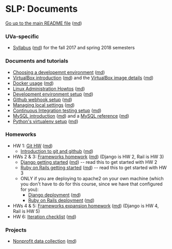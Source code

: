 SLP: Documents
==============

[Go up to the main README file](../README.html) ([md](../README.md))

### UVa-specific

- [Syllabus](../uva/syllabus.html) ([md](../uva/syllabus.md)) for the fall 2017 and spring 2018 semesters

### Documents and tutorials

- [Choosing a developemnt environment](choosing-dev-env.html) ([md](choosing-dev-env.md))
- [VirtualBox introduction](virtualbox-intro.html) ([md](virtualbox-intro.md)) and the [VirtualBox image details](virtualbox-image-details.html) ([md](virtualbox-image-details.md))
- [Docker usage](docker-usage.html) ([md](docker-usage.md))
- [Linux Administration Howtos](linux-admin-howtos.html) ([md](linux-admin-howtos.md))
- [Development environment setup](dev-env-setup.html) ([md](dev-env-setup.md))
- [Github webhook setup](github-webhook.html) ([md](github-webhook.md))
- [Managing local settings](local-settings.html) ([md](local-settings.md))
- [Continuous Integration testing setup](ci-setup.html) ([md](ci-setup.md))
- [MySQL introduction](mysql-intro.html) ([md](mysql-intro.md)) and a [MySQL reference](mysql-reference.html) ([md](mysql-reference.md))
- [Python's virtualenv setup](virtualenv-setup.html) ([md](virtualenv-setup.md))

### Homeworks

- HW 1: [Git HW](hw-git.html) ([md](hw-git.md))
    - [Introduction to git and github](git-intro.html) ([md](git-intro.md))
- HWs 2 & 3: [Frameworks homework](hw-frameworks.html) ([md](framework-hw.md)) (Django is HW 2, Rail is HW 3)
    - [Django getting started](django-getting-started.html) ([md](django-getting-started.md)) -- read this to get started with HW 2
	- [Ruby on Rails getting started](rubyrails-getting-started.html) ([md](rubyrails-getting-started.md)) -- read this to get started with HW 3
	- ONLY if you are deploying to apache2 on your own machine (which you don't have to do for this course, since we have that configured for you):
        - [Django deployment](django-deployment.html) ([md](django-deployment.md))
        - [Ruby on Rails deployment](rubyrails-deployment.html) ([md](rubyrails-deployment.md))
- HWs 4 & 5: [Frameworks expansion homework](hw-framework-exp.html) ([md](hw-framework-exp.md)) (Django is HW 4, Rail is HW 5)
- HW 6: [Iteration checklist](hw-iteration-checklist.html) ([md](hw-iteration-checklist.md))

### Projects

- [Nonprofit data collection](project-nonprofit-data-collection.html) ([md](project-nonprofit-data-collection.md))
